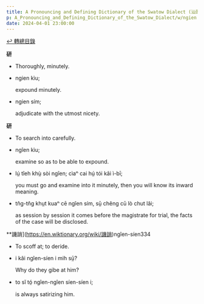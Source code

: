 ```yaml
---
title: A Pronouncing and Defining Dictionary of the Swatow Dialect (汕頭方言音義字典) / ngien
p: A_Pronouncing_and_Defining_Dictionary_of_the_Swatow_Dialect/w/ngien
date: 2024-04-01 23:00:00
---
```


[↩️ 轉總目錄](/A_Pronouncing_and_Defining_Dictionary_of_the_Swatow_Dialect)


**研**
- Thoroughly, minutely.

- ngien kìu;

  expound minutely.

- ngien sím;

  adjudicate with the utmost nicety.



**研**
- To search into carefully.

- ngîen kìu;

  examine so as to be able to expound.

- lṳ́ tîeh khṳ̀ sòi ngîen; cìaⁿ cai hṳ́ tói kâi ì-bī;

  you must go and examine into it minutely, then you will know its inward meaning.

- tn̂g-tn̂g khṳt kuaⁿ cē ngîen sím, sṳ̄ chêng cū lò chut lâi;

  as session by session it comes before the magistrate for trial, the facts of the case will be disclosed.

**譏誚](https://en.wiktionary.org/wiki/譏誚)ngîen-síen334
- To scoff at; to deride.

- i kâi ngîen-síen i mih sṳ̄?

  Why do they gibe at him?

- to sĭ tó̤ ngîen-ngîen síen-síen i;

  is always satirizing him.